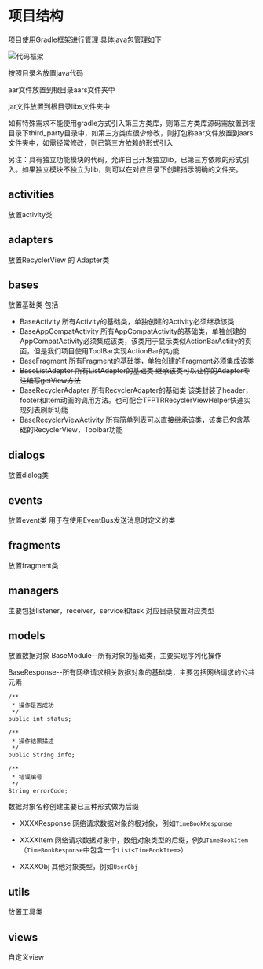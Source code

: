 # 项目结构


项目使用Gradle框架进行管理
具体java包管理如下

![代码框架](https://git.gitbook.com/raw/timeface/android-guideline/master/图片%201.png?token=dGltZWZhY2UtYXBwOjBmOWQ4NDBiLTJhOGQtNDJhZC1hMzJmLWQxNjEzODc2NzQ2Zg%3D%3D)

按照目录名放置java代码

aar文件放置到根目录aars文件夹中

jar文件放置到根目录libs文件夹中

如有特殊需求不能使用gradle方式引入第三方类库，则第三方类库源码需放置到根目录下third_party目录中，如第三方类库很少修改，则打包称aar文件放置到aars文件夹中，如需经常修改，则已第三方依赖的形式引入

另注：具有独立功能模块的代码，允许自己开发独立lib，已第三方依赖的形式引入。如果独立模块不独立为lib，则可以在对应目录下创建指示明确的文件夹。



activities
-------
放置activity类

adapters
-------
放置RecyclerView 的 Adapter类


bases
-------
放置基础类
包括

 - BaseActivity
	 所有Activity的基础类，单独创建的Activity必须继承该类
 - BaseAppCompatActivity
	 所有AppCompatActivity的基础类，单独创建的AppCompatActivity必须集成该类，该类用于显示类似ActionBarActiity的页面，但是我们项目使用ToolBar实现ActionBar的功能
 - BaseFragment
	 所有Fragment的基础类，单独创建的Fragment必须集成该类
 - ~~BaseListAdapter
	 所有ListAdapter的基础类
	 继承该类可以让你的Adapter专注编写getView方法~~
 - BaseRecyclerAdapter
	 所有RecyclerAdapter的基础类
	 该类封装了header，footer和Item动画的调用方法。也可配合TFPTRRecyclerViewHelper快速实现列表刷新功能
 - BaseRecyclerViewActivity
	 所有简单列表可以直接继承该类，该类已包含基础的RecyclerView，Toolbar功能

dialogs
-------
放置dialog类


events
-------
放置event类
用于在使用EventBus发送消息时定义的类


fragments
-------
放置fragment类

managers
-------
主要包括listener，receiver，service和task
对应目录放置对应类型

models
-------
放置数据对象
BaseModule--所有对象的基础类，主要实现序列化操作

BaseResponse--所有网络请求相关数据对象的基础类，主要包括网络请求的公共元素

    /**
     * 操作是否成功
     */
    public int status;
    
    /**
     * 操作结果描述
     */
    public String info;
    
    /**
     * 错误编号
     */
    String errorCode;


数据对象名称创建主要已三种形式做为后缀

 - XXXXResponse
		网络请求数据对象的根对象，例如`TimeBookResponse`
		
 - XXXXItem
		网络请求数据对象中，数组对象类型的后缀，例如`TimeBookItem`（`TimeBookResponse`中包含一个`List<TimeBookItem>`）

 - XXXXObj
		其他对象类型，例如`UserObj`


utils
-------
放置工具类

views
-------
自定义view